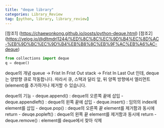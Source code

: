 ```yaml
---
title: "deque library" 
categories: Library_Review
tag: [python, library, library_review]
---
```


[참조1] (https://chaewonkong.github.io/posts/python-deque.html)
[참조2] (https://velog.io/@dltmdrl1244/%ED%8C%8C%EC%9D%B4%EC%8D%AC-%EB%9D%BC%EC%9D%B4%EB%B8%8C%EB%9F%AC%EB%A6%AC-deque)

```python 
from collections import deque 
q = deque()
```

deque의 개념 
    queue -> Frist In Frist Out 
    stack -> Frist In Last Out 
    인데, 
    deque는 양방향 큐로 작동합니다. 
    따라서 큐, 스택과 달리 앞, 뒤 양쪽 방향에서 엘리먼트(element)를 추가하거나 제거할 수 있습니다. 

deque의 기능 
    - deque.append() : deque의 오른쪽 끝에 삽입
    - deque.appendleft() : deque의 왼쪽 끝에 삽입 
    - deque.insert() : 임의의 index에 element를 삽입
    - deque.pop() : deque의 오른쪽 끝 element를 제거함과 동시에 return
    - deuqe.popleft() : deque의 왼쪽 끝 element를 제거함과 동시에 return 
    - deque.remove() : element를 deque에서 찾아 삭제 
